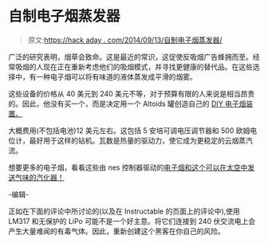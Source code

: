 # 自制电子烟蒸发器

> 原文:[https://hack aday . com/2014/09/13/自制电子烟蒸发器/](https://hackaday.com/2014/09/13/homemade-e-cigarette-vaporizer/)

广泛的研究表明，烟草会致命。这是最近的常识，这促使反吸烟广告蜂拥而至。经常吸烟的人现在正在重新考虑他们的吸烟模式，并寻找更健康的替代品。在这些选择中，有一种电子烟可以将有味道的液体蒸发成平滑的烟雾。

这些设备的价格从 40 美元到 240 美元不等，对于预算有限的人来说是相当昂贵的。因此，他没有买一个，而是决定用一个 Altoids 罐创造自己的 [DIY 电子烟装置。](http://www.instructables.com/id/DIY-Electronic-Cigarette/?ALLSTEPS)

大概费用(不包括电池)12 美元左右。这包括 5 安培可调电压调节器和 500 欧姆电位计，最好用于这样的钻机。瓦数是热量的驱动力，使它成为更稳定的云烟蒸汽流。

想要更多的电子烟，看看这些由 nes 控制器驱动的[电子烟和这个](http://hackaday.com/2013/09/10/e-cigarettes-powered-by-an-nes-controller/)[可以在太空中发送气味的汽化器！](http://hackaday.com/2014/07/23/hacked-e-cigarette-vaporizer-can-send-smellsin-space/)

-编辑-

正如在下面的评论中所讨论的(以及在 Instructable 的页面上的评论中),使用 LM317 和无保护的 LiPo 可能不是一个好主意。将它们连接到 240 伏交流电上会产生大量难闻的有毒气体。因此，重新创建这个黑客在你自己的风险。